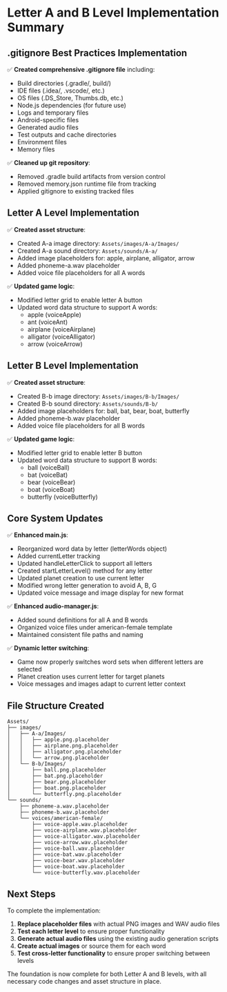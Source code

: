 # Letter A and B Level Implementation Summary

## .gitignore Best Practices Implementation

✅ **Created comprehensive .gitignore file** including:
- Build directories (.gradle/, build/)
- IDE files (.idea/, .vscode/, etc.)
- OS files (.DS_Store, Thumbs.db, etc.)
- Node.js dependencies (for future use)
- Logs and temporary files
- Android-specific files
- Generated audio files
- Test outputs and cache directories
- Environment files
- Memory files

✅ **Cleaned up git repository**:
- Removed .gradle build artifacts from version control
- Removed memory.json runtime file from tracking
- Applied gitignore to existing tracked files

## Letter A Level Implementation

✅ **Created asset structure**:
- Created A-a image directory: `Assets/images/A-a/Images/`
- Created A-a sound directory: `Assets/sounds/A-a/`
- Added image placeholders for: apple, airplane, alligator, arrow
- Added phoneme-a.wav placeholder
- Added voice file placeholders for all A words

✅ **Updated game logic**:
- Modified letter grid to enable letter A button
- Updated word data structure to support A words:
  - apple (voiceApple)
  - ant (voiceAnt) 
  - airplane (voiceAirplane)
  - alligator (voiceAlligator)
  - arrow (voiceArrow)

## Letter B Level Implementation

✅ **Created asset structure**:
- Created B-b image directory: `Assets/images/B-b/Images/`
- Created B-b sound directory: `Assets/sounds/B-b/`
- Added image placeholders for: ball, bat, bear, boat, butterfly
- Added phoneme-b.wav placeholder
- Added voice file placeholders for all B words

✅ **Updated game logic**:
- Modified letter grid to enable letter B button
- Updated word data structure to support B words:
  - ball (voiceBall)
  - bat (voiceBat)
  - bear (voiceBear)
  - boat (voiceBoat)
  - butterfly (voiceButterfly)

## Core System Updates

✅ **Enhanced main.js**:
- Reorganized word data by letter (letterWords object)
- Added currentLetter tracking
- Updated handleLetterClick to support all letters
- Created startLetterLevel() method for any letter
- Updated planet creation to use current letter
- Modified wrong letter generation to avoid A, B, G
- Updated voice message and image display for new format

✅ **Enhanced audio-manager.js**:
- Added sound definitions for all A and B words
- Organized voice files under american-female template
- Maintained consistent file paths and naming

✅ **Dynamic letter switching**:
- Game now properly switches word sets when different letters are selected
- Planet creation uses current letter for target planets
- Voice messages and images adapt to current letter context

## File Structure Created

```
Assets/
├── images/
│   ├── A-a/Images/
│   │   ├── apple.png.placeholder
│   │   ├── airplane.png.placeholder
│   │   ├── alligator.png.placeholder
│   │   └── arrow.png.placeholder
│   └── B-b/Images/
│       ├── ball.png.placeholder
│       ├── bat.png.placeholder
│       ├── bear.png.placeholder
│       ├── boat.png.placeholder
│       └── butterfly.png.placeholder
└── sounds/
    ├── phoneme-a.wav.placeholder
    ├── phoneme-b.wav.placeholder
    └── voices/american-female/
        ├── voice-apple.wav.placeholder
        ├── voice-airplane.wav.placeholder
        ├── voice-alligator.wav.placeholder
        ├── voice-arrow.wav.placeholder
        ├── voice-ball.wav.placeholder
        ├── voice-bat.wav.placeholder
        ├── voice-bear.wav.placeholder
        ├── voice-boat.wav.placeholder
        └── voice-butterfly.wav.placeholder
```

## Next Steps

To complete the implementation:

1. **Replace placeholder files** with actual PNG images and WAV audio files
2. **Test each letter level** to ensure proper functionality
3. **Generate actual audio files** using the existing audio generation scripts
4. **Create actual images** or source them for each word
5. **Test cross-letter functionality** to ensure proper switching between levels

The foundation is now complete for both Letter A and B levels, with all necessary code changes and asset structure in place.
